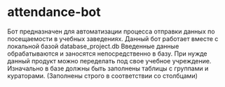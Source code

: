 # attendance-bot
Бот предназначен для автоматизации процесса отправки данных по посещаемости в учебных заведениях.
Данный бот работает вместе с локальной базой database_project.db
Введенные данные обрабатываются и заносятся непосредственно в базу.
При нужде данный продукт можно переделать под свое учебное учреждение.
Изначально в базе должны быть заполнены таблицы с группами и кураторами. (Заполнены строго в соответствии со столбцами)


